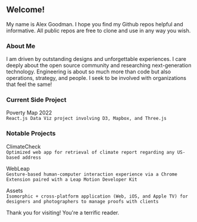 ## Welcome!

My name is Alex Goodman. I hope you find my Github repos helpful and informative. All public repos are free to clone and use in any way you wish.

### About Me

I am driven by outstanding designs and unforgettable experiences. I care deeply about the open source community and researching next-generation technology. Engineering is about so much more than code but also operations, strategy, and people. I seek to be involved with organizations that feel the same!

### Current Side Project

Poverty Map 2022 <br />
`React.js Data Viz project involving D3, Mapbox, and Three.js`

### Notable Projects

ClimateCheck <br />
`Optimized web app for retrieval of climate report regarding any US-based address`

WebLeap <br />
`Gesture-based human-computer interaction experience via a Chrome Extension paired with a Leap Motion Developer Kit`

Assets <br />
`Isomorphic + cross-platform application (Web, iOS, and Apple TV) for designers and photographers to manage proofs with clients`

Thank you for visiting! You're a terrific reader.
